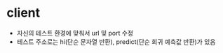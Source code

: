 <h1><strong>client</strong></h1>

* 자신의 테스트 환경에 맞춰서 url 및 port 수정
* 테스트 주소로는 hi(단순 문자열 반환), predict(단순 회귀 예측값 반환)가 있음
